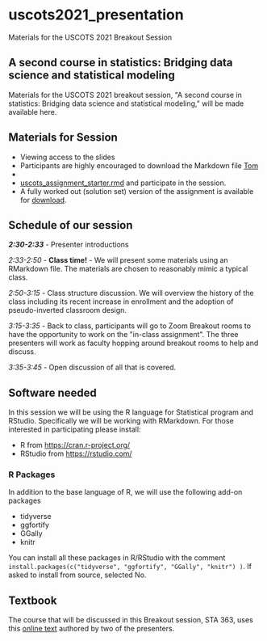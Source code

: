 # uscots2021_presentation
Materials for the USCOTS 2021 Breakout Session

## A second course in statistics: Bridging data science and statistical modeling

Materials for the USCOTS 2021 breakout session, "A second course in statistics: Bridging data science and statistical modeling," will be made available here.

## Materials for Session

* Viewing access to the slides
* Participants are highly encouraged to download the Markdown file <a href="data:application/octet-stream,DATA" download="uscots_assignment_starter.rmd">Tom</a>
* 
* <a id="raw-url"  href="https://raw.githubusercontent.com/tjfisher19/uscots2021_presentation/main/uscots_assignment_starter.rmd" download="uscots_assignment_starter.Rmd">uscots_assignment_starter.rmd</a> and participate in the session.
* A fully worked out (solution set) version of the assignment is available for <a id="raw-url"  href="https://raw.githubusercontent.com/tjfisher19/uscots2021_presentation/main/uscots_assignment_completed.html">download</a>.

## Schedule of our session

**<i>2:30-2:33</I>** - Presenter introductions

*2:33-2:50* - **Class time!** - We will present some materials using an RMarkdown file. The materials are chosen to reasonably mimic a typical class.



*2:50-3:15* - Class structure discussion. We will overview the history of the class including its recent increase in enrollment and the adoption of pseudo-inverted classroom design.

*3:15-3:35* - Back to class, participants will go to Zoom Breakout rooms to have the opportunity to work on the "in-class assignment". The three presenters will work as faculty hopping around breakout rooms to help and discuss.

*3:35-3:45* - Open discussion of all that is covered. 


## Software needed

In this session we will be using the R language for Statistical program and RStudio. Specifically we will be working with RMarkdown. For those interested in participating please install:

* R from https://cran.r-project.org/
* RStudio from https://rstudio.com/

### R Packages

In addition to the base language of R, we will use the following add-on packages

* tidyverse
* ggfortify
* GGally
* knitr

You can install all these packages in R/RStudio with the comment `install.packages(c("tidyverse", "ggfortify", "GGally", "knitr") )`.  If asked to install from source, selected No.

## Textbook

The course that will be discussed in this Breakout session, STA 363, uses this <a href="http://users.miamioh.edu/fishert4/sta363/">online text</a> authored by two of the presenters. 

